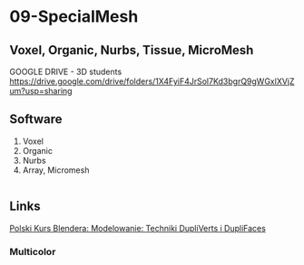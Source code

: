 # 09-SpecialMesh

## Voxel, Organic, Nurbs, Tissue, MicroMesh

GOOGLE DRIVE - 3D students https://drive.google.com/drive/folders/1X4FyiF4JrSol7Kd3bgrQ9gWGxlXVjZum?usp=sharing

## Software

1. Voxel
2. Organic
3. Nurbs
4. Array, Micromesh

```
```

## Links
[Polski Kurs Blendera: Modelowanie: Techniki DupliVerts i DupliFaces](https://youtu.be/j4gKcE6pD9M)

### Multicolor
